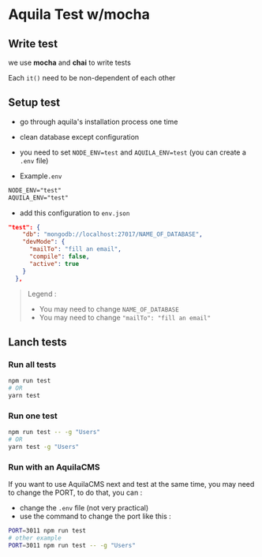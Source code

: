 # Aquila Test w/mocha

## Write test

we use **mocha** and **chai** to write tests

Each `it()` need to be non-dependent of each other

## Setup test

- go through aquila's installation process one time
- clean database except configuration
- you need to set `NODE_ENV=test` and `AQUILA_ENV=test` (you can create a `.env` file)

- Example`.env`

```txt
NODE_ENV="test"
AQUILA_ENV="test"
```

- add this configuration to `env.json`

```json
"test": {
    "db": "mongodb://localhost:27017/NAME_OF_DATABASE",
    "devMode": {
      "mailTo": "fill an email",
      "compile": false,
      "active": true
    }
  },
```

> Legend :
>
> - You may need to change `NAME_OF_DATABASE`
> - You may need to change `"mailTo": "fill an email"`

## Lanch tests

### Run all tests

```sh
npm run test
# OR
yarn test
```

### Run one test

```sh
npm run test -- -g "Users"
# OR
yarn test -g "Users"
```

### Run with an AquilaCMS

If you want to use AquilaCMS next and test at the same time, you may need to change the PORT, to do that, you can :

- change the `.env` file (not very practical)
- use the command to change the port like this :

```sh
PORT=3011 npm run test
# other example
PORT=3011 npm run test -- -g "Users"
```
